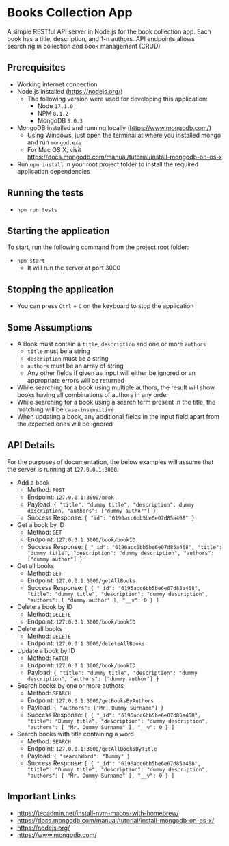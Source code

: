 # Books Collection App

A simple RESTful API server in Node.js for the book collection app. Each book has a title, description, and 1-n authors. API endpoints allows searching in collection and book management (CRUD)

## Prerequisites

- Working internet connection
- Node.js installed (https://nodejs.org/)
  - The following version were used for developing this application:
    - Node `17.1.0`
    - NPM `8.1.2`
    - MongoDB `5.0.3`
- MongoDB installed and running locally (https://www.mongodb.com/)
  - Using Windows, just open the terminal at where you installed mongo and run `mongod.exe`
  - For Mac OS X, visit https://docs.mongodb.com/manual/tutorial/install-mongodb-on-os-x
- Run `npm install` in your root project folder to install the required application dependencies

## Running the tests

- `npm run tests`

## Starting the application

To start, run the following command from the project root folder:

- `npm start`
  - It will run the server at port 3000

## Stopping the application

- You can press `Ctrl` + `C` on the keyboard to stop the application

## Some Assumptions

- A Book must contain a `title`, `description` and one or more `authors`
  - `title` must be a string
  - `description` must be a string
  - `authors` must be an array of string
  - Any other fields if given as input will either be ignored or an appropriate errors will be returned
- While searching for a book using multiple authors, the result will show books having all combinations of authors in any order
- While searching for a book using a search term present in the title, the matching will be `case-insensitive`
- When updating a book, any additional fields in the input field apart from the expected ones will be ignored

## API Details

For the purposes of documentation, the below examples will assume that the server is running at `127.0.0.1:3000`.

- Add a book
  - Method: `POST`
  - Endpoint: `127.0.0.1:3000/book`
  - Payload: `{ "title": "dummy title", "description": dummy description, "authors": ["dummy author"] }`
  - Success Response: `{ "id": "6196acc6bb5be6e07d85a468" }`
- Get a book by ID
  - Method: `GET`
  - Endpoint: `127.0.0.1:3000/book/bookID`
  - Success Response: `{ "_id": "6196acc6bb5be6e07d85a468", "title": "dummy title", "description": "dummy description", "authors": ["dummy author"] }`
- Get all books
  - Method: `GET`
  - Endpoint: `127.0.0.1:3000/getAllBooks`
  - Success Response: `[ { "_id": "6196acc6bb5be6e07d85a468", "title": "dummy title", "description": "dummy description", "authors": [ "dummy author" ], "__v": 0 } ]`
- Delete a book by ID
  - Method: `DELETE`
  - Endpoint: `127.0.0.1:3000/book/bookID`
- Delete all books
  - Method: `DELETE`
  - Endpoint: `127.0.0.1:3000/deleteAllBooks`
- Update a book by ID
  - Method: `PATCH`
  - Endpoint: `127.0.0.1:3000/book/bookID`
  - Payload: `{ "title": "dummy title", "description": "dummy description", "authors": ["dummy author"] }`
- Search books by one or more authors
  - Method: `SEARCH`
  - Endpoint: `127.0.0.1:3000/getBooksByAuthors`
  - Payload: `{ "authors": ["Mr. Dummy Surname"] }`
  - Success Response: `[ { "_id": "6196acc6bb5be6e07d85a468", "title": "Dummy title", "description": "dummy description", "authors": [ "Mr. Dummy Surname" ], "__v": 0 } ]`
- Search books with title containing a word
  - Method: `SEARCH`
  - Endpoint: `127.0.0.1:3000/getAllBooksByTitle`
  - Payload: `{ "searchWord": "Dummy" }`
  - Success Response: `[ { "_id": "6196acc6bb5be6e07d85a468", "title": "Dummy title", "description": "dummy description", "authors": [ "Mr. Dummy Surname" ], "__v": 0 } ]`

## Important Links

- https://tecadmin.net/install-nvm-macos-with-homebrew/
- https://docs.mongodb.com/manual/tutorial/install-mongodb-on-os-x/
- https://nodejs.org/
- https://www.mongodb.com/
